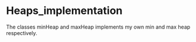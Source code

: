 # Heaps_implementation
The classes minHeap and maxHeap implements my own min and max heap respectively.
